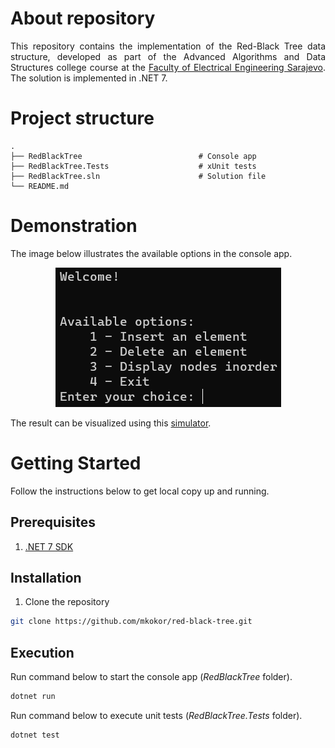 # About repository
<p align="justify">
This repository contains the implementation of the Red-Black Tree data structure, developed as part of the Advanced Algorithms and Data Structures college course at the <a href="https://www.etf.unsa.ba/">Faculty of Electrical Engineering Sarajevo</a>. The solution is implemented in .NET 7.
</p>


# Project structure
    .
    ├── RedBlackTree                          # Console app
    ├── RedBlackTree.Tests                    # xUnit tests
    ├── RedBlackTree.sln                      # Solution file
    └── README.md


# Demonstration
<p align="justify">
The image below illustrates the available options in the console app.
</p>
<div align="center">
  <img src="./RedBlackTree/Demonstration/user-menu.png" alt="options"/>
</div>
<p>
The result can be visualized using this <a href="https://www.cs.usfca.edu/~galles/visualization/RedBlack.html">simulator</a>. 
</p>


# Getting Started
<p align="justify">
Follow the instructions below to get local copy up and running.
</p>

## Prerequisites
1. <a href="https://dotnet.microsoft.com/en-us/download/dotnet/7.0">.NET 7 SDK</a>

## Installation
1. Clone the repository
```bash
git clone https://github.com/mkokor/red-black-tree.git
```

## Execution
<p align="justify">
Run command below to start the console app (<i>RedBlackTree</i> folder).
</p>

```bash
dotnet run
```

<p align="justify">
Run command below to execute unit tests (<i>RedBlackTree.Tests</i> folder).
</p>

```bash
dotnet test
```
